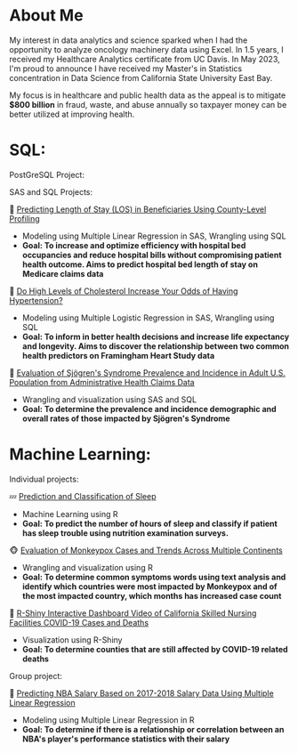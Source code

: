 # About Me

My interest in data analytics and science sparked when I had the opportunity to analyze oncology machinery data using Excel. In 1.5 years, I received my Healthcare Analytics certificate from UC Davis. In May 2023, I'm proud to announce I have received my Master's in Statistics concentration in Data Science from California State University East Bay.

My focus is in healthcare and public health data as the appeal is to mitigate **$800 billion** in fraud, waste, and abuse annually so taxpayer money can be better utilized at improving health.

# SQL:

PostGreSQL Project:



SAS and SQL Projects:

&#x1F3E5; [Predicting Length of Stay (LOS) in Beneficiaries Using County-Level Profiling](https://github.com/ihnguyen/SAS_Project2)
   - Modeling using Multiple Linear Regression in SAS, Wrangling using SQL
   - **Goal: To increase and optimize efficiency with hospital bed occupancies and reduce hospital bills without compromising patient health outcome. Aims to predict hospital bed length of stay on Medicare claims data**

&#x1F35F; [Do High Levels of Cholesterol Increase Your Odds of Having Hypertension?](https://github.com/ihnguyen/SAS_Project)
   - Modeling using Multiple Logistic Regression in SAS, Wrangling using SQL
   -  **Goal: To inform in better health decisions and increase life expectancy and longevity. Aims to discover the relationship between two common health predictors on Framingham Heart Study data**

&#x1F440; [Evaluation of Sjögren's Syndrome Prevalence and Incidence in Adult U.S. Population from Administrative Health Claims Data](https://www.github.com/ihnguyen/sjogren)
   - Wrangling and visualization using SAS and SQL
   - **Goal: To determine the prevalence and incidence demographic and overall rates of those impacted by Sjögren's Syndrome**

# Machine Learning:

Individual projects:

&#128164; [Prediction and Classification of Sleep](https://www.github.com/ihnguyen/nutrition)
   - Machine Learning using R
   - **Goal: To predict the number of hours of sleep and classify if patient has sleep trouble using nutrition examination surveys.**

&#x1F435; [Evaluation of Monkeypox Cases and Trends Across Multiple Continents](https://www.github.com/ihnguyen/monkeypox)
   - Wrangling and visualization using R
   - **Goal: To determine common symptoms words using text analysis and identify which countries were most impacted by Monkeypox and of the most impacted country, which months has increased case count**

&#x1F987; [R-Shiny Interactive Dashboard Video of California Skilled Nursing Facilities COVID-19 Cases and Deaths](https://www.youtube.com/watch?v=78uA3t3osOA)
   - Visualization using R-Shiny
   - **Goal: To determine counties that are still affected by COVID-19 related deaths**

Group project:

&#x1F3C0; [Predicting NBA Salary Based on 2017-2018 Salary Data Using Multiple Linear Regression](https://github.com/ihnguyen/NBASalary)
   - Modeling using Multiple Linear Regression in R
   -  **Goal: To determine if there is a relationship or correlation between an NBA's player's performance statistics with their salary**


